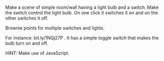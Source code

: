 Make a scene of simple room/wall having a light bulb and a switch.
Make the switch control the light bulb. On one click it switches it on and on the other switches it off.

Brownie points for multiple switches and lights.

For instance: bit.ly/1NQj27P . 
It has a simple toggle switch that makes the bulb turn on and off.

HINT: Make use of JavaScript.
